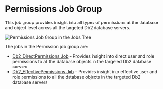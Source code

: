 # Permissions Job Group

This job group provides insight into all types of permissions at the database and object level
across all the targeted Db2 database servers.

![Permissions Job Group in the Jobs Tree](/img/product_docs/accessanalyzer/solutions/databases/db2/permissions/permissionsjobstree.webp)

The jobs in the Permission job group are:

- [Db2_DirectPermissions Job](/docs/accessanalyzer/12.0/solutions/databases/db2/permissions/db2_directpermissions.md) – Provides insight into direct user and role
  permissions to all the database objects in the targeted Db2 database servers
- [Db2_EffectivePermissions Job](/docs/accessanalyzer/12.0/solutions/databases/db2/permissions/db2_effectivepermissions.md) – Provides insight into effective user
  and role permissions to all the database objects in the targeted Db2 database servers
